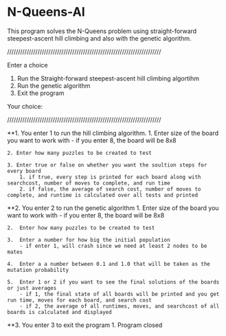 # N-Queens-AI

This program solves the N-Queens problem using straight-forward steepest-ascent hill climbing and also with the genetic algorithm.

///////////////////////////////////////////////////////////////////////

Enter a choice
1) Run the Straight-forward steepest-ascent hill climbing algortihm
2) Run the genetic algorithm
3) Exit the program

Your choice: 

///////////////////////////////////////////////////////////////////////


**1. You enter 1 to run the hill climbing algorithm.
	1. Enter size of the board you want to work with 
		- if you enter 8, the board will be 8x8

	2. Enter how many puzzles to be created to test

	3. Enter true or false on whether you want the soultion steps for every board
		1. if true, every step is printed for each board along with searchcost, number of moves to complete, and run time
		2. if false, the average of search cost, number of moves to complete, and runtime is calculated over all tests and printed



**2. You enter 2 to run the genetic algorithm
	1. Enter size of the board you want to work with 
		- if you enter 8, the board will be 8x8

	2.  Enter how many puzzles to be created to test

	3.  Enter a number for how big the initial population
		- if enter 1, will crash since we need at least 2 nodes to be mates

	4.  Enter a a number between 0.1 and 1.0 that will be taken as the mutation probability

	5.  Enter 1 or 2 if you want to see the final solutions of the boards or just averages
		- if 1, the final state of all boards will be printed and you get run time, moves for each board, and search cost
		- if 2, the average of all runtimes, moves, and searchcost of all boards is calculated and displayed



**3. You enter 3 to exit the program
	1. Program closed
